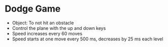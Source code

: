 # Dodge Game

* Object: To not hit an obstacle
* Control the plane with the up and down keys
* Speed increases every 60 moves
* Speed starts at one move every 500 ms, decreases by 25 ms each level